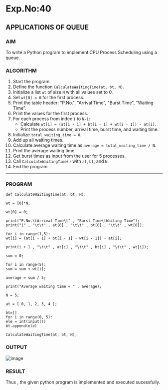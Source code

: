 # Exp.No:40  
## APPLICATIONS OF QUEUE


### AIM  
To write a Python program to implement CPU Process Scheduling using a queue.

### ALGORITHM  

1. Start the program.  
2. Define the function `CalculateWaitingTime(at, bt, N)`.  
3. Initialize a list `wt` of size `N` with all values set to 0.  
4. Set `wt[0] = 0` for the first process.  
5. Print the table header: "P.No.", "Arrival Time", "Burst Time", "Waiting Time".  
6. Print the values for the first process.  
7. For each process from index `1` to `N-1`:  
   - Calculate `wt[i] = (at[i - 1] + bt[i - 1] + wt[i - 1]) - at[i]`.  
   - Print the process number, arrival time, burst time, and waiting time.  
8. Initialize `total_waiting_time = 0`.  
9. Add up all waiting times.  
10. Calculate average waiting time as `average = total_waiting_time / N`.  
11. Print the average waiting time.  
12. Get burst times as input from the user for 5 processes.  
13. Call `CalculateWaitingTime()` with `at`, `bt`, and `N`.  
14. End the program.

---

### PROGRAM  

```
def CalculateWaitingTime(at, bt, N):

wt = [0]*N;

wt[0] = 0;

print("P.No.\tArrival Time\t" , "Burst Time\tWaiting Time");
print("1" , "\t\t" , at[0] , "\t\t" , bt[0] , "\t\t" , wt[0]);

for i in range(1,5):
wt[i] = (at[i - 1] + bt[i - 1] + wt[i - 1]) - at[i];

print(i + 1 , "\t\t" , at[i] , "\t\t" , bt[i] , "\t\t" , wt[i]);

sum = 0;

for i in range(5):
sum = sum + wt[i];

average = sum / 5;

print("Average waiting time = " , average);

N = 5;

at = [ 0, 1, 2, 3, 4 ];

bt=[]
for i in range(0, 5):
ele = int(input())
bt.append(ele)

CalculateWaitingTime(at, bt, N);
```

### OUTPUT

![image](https://github.com/user-attachments/assets/7263d735-0214-4c41-8edc-c7a1bbf3beb7)

### RESULT
Thus , the given python program is implemented and executed sucessfully.

